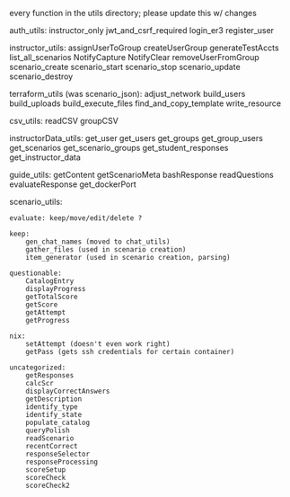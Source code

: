 
every function in the utils directory; please update this w/ changes

auth_utils:
    instructor_only
    jwt_and_csrf_required
    login_er3
    register_user

instructor_utils:
    assignUserToGroup
    createUserGroup
    generateTestAccts
    list_all_scenarios
    NotifyCapture
    NotifyClear
    removeUserFromGroup
    scenario_create
    scenario_start
    scenario_stop
    scenario_update
    scenario_destroy

terraform_utils (was scenario_json):
    adjust_network
    build_users
    build_uploads
    build_execute_files
    find_and_copy_template
    write_resource

csv_utils:
    readCSV
    groupCSV


instructorData_utils:
    get_user
    get_users
    get_groups
    get_group_users
    get_scenarios
    get_scenario_groups
    get_student_responses 
    get_instructor_data

guide_utils:
    getContent
    getScenarioMeta
    bashResponse
    readQuestions
    evaluateResponse
    get_dockerPort

scenario_utils:
    

    evaluate: keep/move/edit/delete ?

    keep:
        gen_chat_names (moved to chat_utils)
        gather_files (used in scenario creation)
        item_generator (used in scenario creation, parsing)

    questionable:
        CatalogEntry
        displayProgress
        getTotalScore
        getScore
        getAttempt
        getProgress

    nix:
        setAttempt (doesn't even work right)
        getPass (gets ssh credentials for certain container)

    uncategorized:
        getResponses
        calcScr
        displayCorrectAnswers
        getDescription
        identify_type
        identify_state
        populate_catalog
        queryPolish
        readScenario
        recentCorrect
        responseSelector
        responseProcessing
        scoreSetup
        scoreCheck
        scoreCheck2